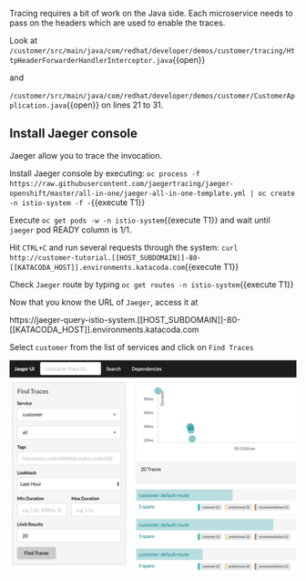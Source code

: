 Tracing requires a bit of work on the Java side. Each microservice needs to pass on the headers which are used to enable the traces.

Look at `/customer/src/main/java/com/redhat/developer/demos/customer/tracing/HttpHeaderForwarderHandlerInterceptor.java`{{open}}

and 

`/customer/src/main/java/com/redhat/developer/demos/customer/CustomerApplication.java`{{open}} on lines 21 to 31.

## Install Jaeger console

Jaeger allow you to trace the invocation.

Install Jaeger console by executing: `oc process -f https://raw.githubusercontent.com/jaegertracing/jaeger-openshift/master/all-in-one/jaeger-all-in-one-template.yml | oc create -n istio-system -f -`{{execute T1}}

Execute `oc get pods -w -n istio-system`{{execute T1}} and wait until `jaeger` pod READY column is 1/1.

Hit `CTRL+C` and run several requests through the system: `curl http://customer-tutorial.[[HOST_SUBDOMAIN]]-80-[[KATACODA_HOST]].environments.katacoda.com`{{execute T1}}

Check `Jaeger` route by typing `oc get routes -n istio-system`{{execute T1}}

Now that you know the URL of `Jaeger`, access it at  

https://jaeger-query-istio-system.[[HOST_SUBDOMAIN]]-80-[[KATACODA_HOST]].environments.katacoda.com 

Select `customer` from the list of services and click on `Find Traces`

![](../../assets/monitoring/jaegerUI.png)